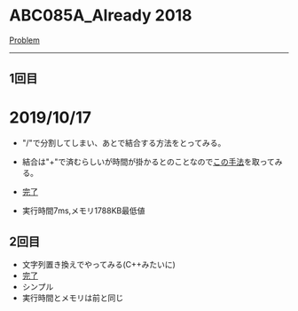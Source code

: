 # ABC085A_Already 2018

[Problem](https://atcoder.jp/contests/abc085/tasks/abc085_a)

---
## 1回目

# 2019/10/17

* "/"で分割してしまい、あとで結合する方法をとってみる。
* 結合は"+"で済むらしいが時間が掛かるとのことなので[この手法](http://www-creators.com/archives/1472)を取ってみる。
* [完了](https://atcoder.jp/contests/abc085/submissions/7995847)

* 実行時間7ms,メモリ1788KB最低値

## 2回目

* 文字列置き換えでやってみる(C++みたいに)
* [完了](https://atcoder.jp/contests/abc085/submissions/7998302)
* シンプル
* 実行時間とメモリは前と同じ
